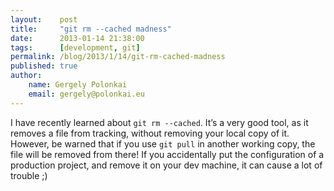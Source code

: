 ```yaml
---
layout:    post
title:     "git rm --cached madness"
date:      2013-01-14 21:38:00
tags:      [development, git]
permalink: /blog/2013/1/14/git-rm-cached-madness
published: true
author:
    name: Gergely Polonkai
    email: gergely@polonkai.eu
---
```


I have recently learned about `git rm --cached`. It’s a very good tool, as it
removes a file from tracking, without removing your local copy of it. However,
be warned that if you use `git pull` in another working copy, the file will be
removed from there! If you accidentally put the configuration of a production
project, and remove it on your dev machine, it can cause a lot of trouble ;)
